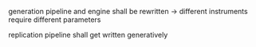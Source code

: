 generation pipeline and engine shall be rewritten
-> different instruments require different parameters

replication pipeline shall get written generatively

